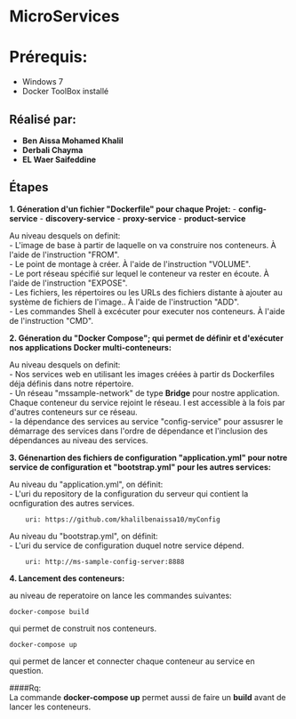 # MicroServices


# Prérequis:
* Windows 7
* Docker ToolBox installé

## Réalisé par: 
* **Ben Aissa Mohamed Khalil**
* **Derbali Chayma**
* **EL Waer Saifeddine**

## Étapes

**1. Géneration d'un fichier "Dockerfile" pour chaque Projet:**
	- **config-service**
	- **discovery-service**
	- **proxy-service**
	- **product-service**

Au niveau desquels on definit:  
	- L'image de base à partir de laquelle on va construire nos conteneurs. À l'aide de l'instruction "FROM".  
	- Le point de montage à créer. À l'aide de l'instruction "VOLUME".  
	- Le port réseau spécifié sur lequel le conteneur va rester en écoute. À l'aide de l'instruction "EXPOSE".  
	- Les fichiers, les répertoires ou les URLs des fichiers distante à ajouter au système de fichiers de l'image.. À l'aide de l'instruction "ADD".  
	- Les commandes Shell à excécuter pour executer nos conteneurs. À l'aide de l'instruction "CMD".  

**2. Géneration du "Docker Compose"; qui permet de définir et d'exécuter nos applications Docker multi-conteneurs:**

Au niveau desquels on definit:  
	- Nos services web en utilisant les images créées à partir ds Dockerfiles déja définis dans notre répertoire.   
	- Un réseau "mssample-network" de type **Bridge** pour nostre application. Chaque conteneur du service rejoint le réseau. I est accessible à la fois par d'autres conteneurs sur ce réseau.  
	- la dépendance des services au service "config-service" pour assusrer le démarrage des services dans l'ordre de dépendance et l'inclusion des dépendances au niveau des services.  

**3. Génenartion des fichiers de configuration "application.yml" pour notre service de configuration et "bootstrap.yml" pour les autres services:**

Au niveau du "application.yml", on définit:  
	- L'uri du repository de la configuration du serveur qui contient la ocnfiguration des autres services.  
```
	uri: https://github.com/khalilbenaissa10/myConfig
```

Au niveau du "bootstrap.yml", on définit:  
	- L'uri du service de configuration duquel notre service dépend.  
```
	uri: http://ms-sample-config-server:8888
```

**4. Lancement des conteneurs:**

au niveau de reperatoire on lance les commandes suivantes:  
```
docker-compose build
```
qui permet de construit nos conteneurs.  
```
docker-compose up
```
qui permet de lancer et connecter chaque conteneur au service en question.  

####Rq:  
La commande **docker-compose up** permet aussi de faire un **build** avant de lancer les conteneurs.  
